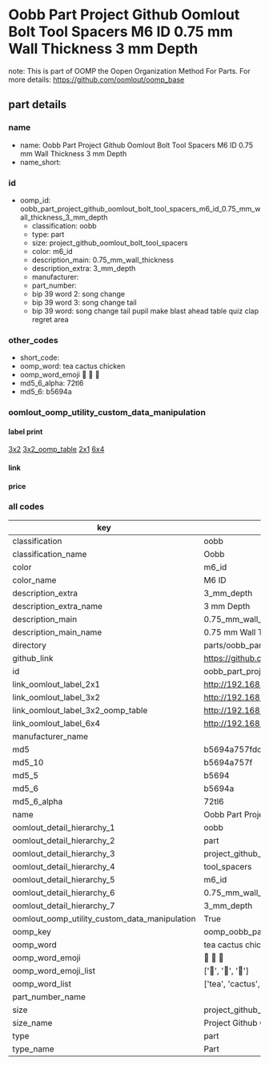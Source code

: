 # Oobb Part Project Github Oomlout Bolt Tool Spacers M6 ID 0.75 mm Wall Thickness 3 mm Depth  

note: This is part of OOMP the Oopen Organization Method For Parts. For more details: https://github.com/oomlout/oomp_base

##  part details
  







### name
* name: Oobb Part Project Github Oomlout Bolt Tool Spacers M6 ID 0.75 mm Wall Thickness 3 mm Depth
* name_short: 
### id
* oomp_id: oobb_part_project_github_oomlout_bolt_tool_spacers_m6_id_0.75_mm_wall_thickness_3_mm_depth
  * classification: oobb
  * type: part
  * size: project_github_oomlout_bolt_tool_spacers
  * color: m6_id
  * description_main: 0.75_mm_wall_thickness
  * description_extra: 3_mm_depth
  * manufacturer: 
  * part_number: 
  * bip 39 word 2: song change
  * bip 39 word 3: song change tail
  * bip 39 word: song change tail pupil make blast ahead table quiz clap regret area

### other_codes
* short_code: 
* oomp_word: tea cactus chicken
* oomp_word_emoji :tea: :cactus: :chicken:
* md5_6_alpha: 72tl6
* md5_6: b5694a






### oomlout_oomp_utility_custom_data_manipulation
#### label print
[3x2](http://192.168.1.245:1112/?label=oomp%2072tl6)
[3x2_oomp_table](http://192.168.1.108:1112/?label=oomp%2072tl6)
[2x1](http://192.168.1.242:1112/?label=oomp%2072tl6)
[6x4](http://192.168.1.55:1112/?label=oomp%2072tl6)    

#### link

                              

#### price







### all codes 
| key | value |  
| --- | --- |  
| classification | oobb |  
| classification_name | Oobb |  
| color | m6_id |  
| color_name | M6 ID |  
| description_extra | 3_mm_depth |  
| description_extra_name | 3 mm Depth |  
| description_main | 0.75_mm_wall_thickness |  
| description_main_name | 0.75 mm Wall Thickness |  
| directory | parts/oobb_part_project_github_oomlout_bolt_tool_spacers_m6_id_0.75_mm_wall_thickness_3_mm_depth |  
| github_link | https://github.com/oomlout/oomlout_oomp_part_src/tree/main/parts/oobb_part_project_github_oomlout_bolt_tool_spacers_m6_id_0.75_mm_wall_thickness_3_mm_depth |  
| id | oobb_part_project_github_oomlout_bolt_tool_spacers_m6_id_0.75_mm_wall_thickness_3_mm_depth |  
| link_oomlout_label_2x1 | http://192.168.1.242:1112/?label=oomp%2072tl6 |  
| link_oomlout_label_3x2 | http://192.168.1.245:1112/?label=oomp%2072tl6 |  
| link_oomlout_label_3x2_oomp_table | http://192.168.1.108:1112/?label=oomp%2072tl6 |  
| link_oomlout_label_6x4 | http://192.168.1.55:1112/?label=oomp%2072tl6 |  
| manufacturer_name |  |  
| md5 | b5694a757fdce0a45dc34adfba898e79 |  
| md5_10 | b5694a757f |  
| md5_5 | b5694 |  
| md5_6 | b5694a |  
| md5_6_alpha | 72tl6 |  
| name | Oobb Part Project Github Oomlout Bolt Tool Spacers M6 ID 0.75 mm Wall Thickness 3 mm Depth |  
| oomlout_detail_hierarchy_1 | oobb |  
| oomlout_detail_hierarchy_2 | part |  
| oomlout_detail_hierarchy_3 | project_github_bolt |  
| oomlout_detail_hierarchy_4 | tool_spacers |  
| oomlout_detail_hierarchy_5 | m6_id |  
| oomlout_detail_hierarchy_6 | 0.75_mm_wall_thickness |  
| oomlout_detail_hierarchy_7 | 3_mm_depth |  
| oomlout_oomp_utility_custom_data_manipulation | True |  
| oomp_key | oomp_oobb_part_project_github_oomlout_bolt_tool_spacers_m6_id_0.75_mm_wall_thickness_3_mm_depth |  
| oomp_word | tea cactus chicken |  
| oomp_word_emoji | :tea: :cactus: :chicken: |  
| oomp_word_emoji_list | [':tea:', ':cactus:', ':chicken:'] |  
| oomp_word_list | ['tea', 'cactus', 'chicken'] |  
| part_number_name |  |  
| size | project_github_oomlout_bolt_tool_spacers |  
| size_name | Project Github Oomlout Bolt Tool Spacers |  
| type | part |  
| type_name | Part |  
